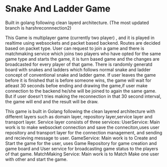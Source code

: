 # Snake And Ladder Game 
Built in golang following  clean layerd architecture.
(The most updated branch is harshreconnnection2)

This Game is multiplayer game (currently two player) , and it is played in realtime using websockets and packet based backend. Routes are decided based on packet type.
User can request to join a game and there is matchmaking service which joins two players who have opted for the same game type and starts the game, it is turn based game and the changes are broadcasted for every player of that game.
There is randomly generatd board with snakes and ladders which follows normal snake and ladder concept of conventional snake and ladder game.
If user leaves the game before it is finished that is before someone wins, the game will wait for atleast 30 seconds befoe ending and drawing the game,if user make connection to the backend he/she will be  joined to again the same game.
But if user doesn't tries making the reconnection in that 30 second interval, the game will end and the result will be draw.

This game is built in Golang following the clean layered architecture with different layers such as domain layer, repository layer,service layer and transport layer.
Service layer consists of three services: 
                                           UserService: Main work is to make websocket connection and save the conneciton,uses user repository and  transport layer for the connection management, and sending and recieving message to user.
                                           GameService: Main work is to Create and Start the game for the user, uses Game Repository for game creation and game board and User service for broadcasting game status to the players of that game.
                                           MatchMaking Service: Main work is to Match Make one user with other and start the game.
